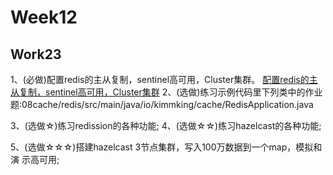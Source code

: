 # Week12
## Work23
1、(必做)配置redis的主从复制，sentinel高可用，Cluster集群。 
[配置redis的主从复制，sentinel高可用，Cluster集群](e6a78394c99547d3bca914eb6d9a8fab.md)
2、(选做)练习示例代码里下列类中的作业题:08cache/redis/src/main/java/io/kimmking/cache/RedisApplication.java 

3、(选做☆)练习redission的各种功能; 4、(选做☆☆)练习hazelcast的各种功能;

5、(选做☆☆☆)搭建hazelcast 3节点集群，写入100万数据到一个map，模拟和演 示高可用;